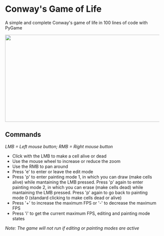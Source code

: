# Conway's Game of Life
A simple and complete Conway's game of life in 100 lines of code with PyGame

<img src="https://user-images.githubusercontent.com/52111108/213820072-0dda3736-bf7b-4cf2-aea3-a415e171df7f.gif" width="512" height="284">

## Commands
*LMB = Left mouse button; RMB = Right mouse button*
- Click with the LMB to make a cell alive or dead
- Use the mouse wheel to increase or reduce the zoom
- Use the RMB to pan around
- Press 'e' to enter or leave the edit mode
- Press 'p' to enter painting mode 1, in which you can draw (make cells alive) while mantaining the LMB pressed. Press 'p' again to enter painting mode 2, in which you can erase (make cells dead) while mantaining the LMB pressed. Press 'p' again to go back to painting mode 0 (standard clicking to make cells dead or alive)
- Press '+' to increase the maximum FPS or '-' to decrease the maximum FPS
- Press 'i' to get the current maximum FPS, editing and painting mode states

*Note: The game will not run if editing or painting modes are active*
